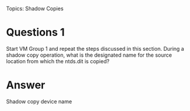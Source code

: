 Topics: Shadow Copies
# Questions 1
Start VM Group 1 and repeat the steps discussed in this section. During a shadow copy operation, what is the designated name for the source location from which the ntds.dit is copied?
# Answer 
Shadow copy device name

